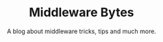 ---
layout: page
title: Middleware Bytes
show-avatar: true
subtitle: A blog about middleware tricks, tips and much more.
bigimg:
  - 'img/home-page-bg.jpg': "Photo by xyz"
use-site-title: true
---